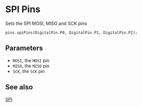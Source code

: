 # SPI Pins

Sets the SPI MOSI, MISO and SCK pins

```sig
pins.spiPins(DigitalPin.P0, DigitalPin.P1, DigitalPin.P2);
```

## Parameters

* ``MOSI``, the ``MOSI`` pin
* ``MISO``, the ``MISO`` pin
* ``SCK``, the ``SCK`` pin

## See also

[SPI](https://developer.mbed.org/handbook/SPI)
